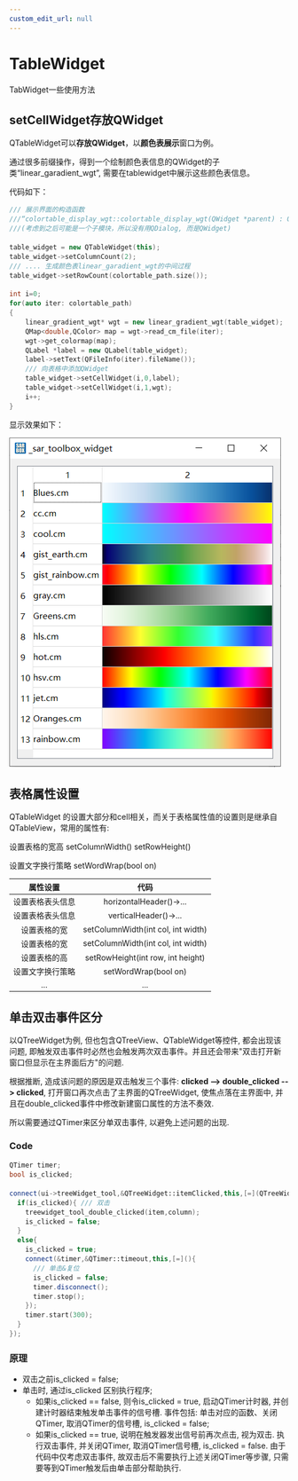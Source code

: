 ```yaml
---
custom_edit_url: null
---
```


# TableWidget

TabWidget一些使用方法

## setCellWidget存放QWidget

QTableWidget可以**存放QWidget**，以**颜色表展示**窗口为例。

通过很多前缀操作，得到一个绘制颜色表信息的QWidget的子类“linear_garadient_wgt”, 需要在tablewidget中展示这些颜色表信息。

代码如下：

```cpp
/// 展示界面的构造函数
///“colortable_display_wgt::colortable_display_wgt(QWidget *parent) : QWidget(parent)”中
///(考虑到之后可能是一个子模块，所以没有用QDialog, 而是QWidget)

table_widget = new QTableWidget(this);
table_widget->setColumnCount(2);
/// .... 生成颜色表linear_garadient_wgt的中间过程
table_widget->setRowCount(colortable_path.size());

int i=0;
for(auto iter: colortable_path)
{
    linear_gradient_wgt* wgt = new linear_gradient_wgt(table_widget);
    QMap<double,QColor> map = wgt->read_cm_file(iter);
    wgt->get_colormap(map);
    QLabel *label = new QLabel(table_widget);
    label->setText(QFileInfo(iter).fileName());
    /// 向表格中添加QWidget
    table_widget->setCellWidget(i,0,label);
    table_widget->setCellWidget(i,1,wgt);
    i++;
}

```

显示效果如下：

![](pics/qtablewidget_1.png)

## 表格属性设置

QTableWidget 的设置大部分和cell相关，而关于表格属性值的设置则是继承自QTableView，常用的属性有:

设置表格的宽高 setColumnWidth()  setRowHeight()

设置文字换行策略 setWordWrap(bool on)

|属性设置           |代码                               |
| :--------------: | :-------------------------------: |
|设置表格表头信息   |horizontalHeader()->...            |
|设置表格表头信息   |verticalHeader()->...              |
|设置表格的宽       |setColumnWidth(int col, int width) |
|设置表格的宽       |setColumnWidth(int col, int width) |
|设置表格的高       |setRowHeight(int row, int height)  |
|设置文字换行策略   |setWordWrap(bool on)               |
|...                |...                               |

## 单击双击事件区分

以QTreeWidget为例, 但也包含QTreeView、QTableWidget等控件, 都会出现该问题, 即触发双击事件时必然也会触发两次双击事件。并且还会带来"双击打开新窗口但显示在主界面后方"的问题.

根据推断, 造成该问题的原因是双击触发三个事件: **clicked --> double_clicked --> clicked**, 打开窗口再次点击了主界面的QTreeWidget, 使焦点落在主界面中, 并且在double_clicked事件中修改新建窗口属性的方法不奏效.

所以需要通过QTimer来区分单双击事件, 以避免上述问题的出现.

### Code

```cpp
QTimer timer;
bool is_clicked;

connect(ui->treeWidget_tool,&QTreeWidget::itemClicked,this,[=](QTreeWidgetItem* item, int column){
  if(is_clicked){ /// 双击
    treewidget_tool_double_clicked(item,column);
    is_clicked = false;
  }
  else{
    is_clicked = true;
    connect(&timer,&QTimer::timeout,this,[=](){
      /// 单击&复位
      is_clicked = false;
      timer.disconnect();
      timer.stop();
    });
    timer.start(300);
  }
});
```

### 原理

- 双击之前is_clicked = false;
- 单击时, 通过is_clicked 区别执行程序;
  - 如果is_clicked == false, 则令is_clicked = true, 启动QTimer计时器, 并创建计时器结束触发单击事件的信号槽. 事件包括: 单击对应的函数、关闭QTimer, 取消QTimer的信号槽, is_clicked = false;
  - 如果is_clicked == true, 说明在触发器发出信号前再次点击, 视为双击. 执行双击事件, 并关闭QTimer, 取消QTimer信号槽,  is_clicked = false. 由于代码中仅考虑双击事件, 故双击后不需要执行上述关闭QTimer等步骤, 只需要等到QTimer触发后由单击部分帮助执行.
